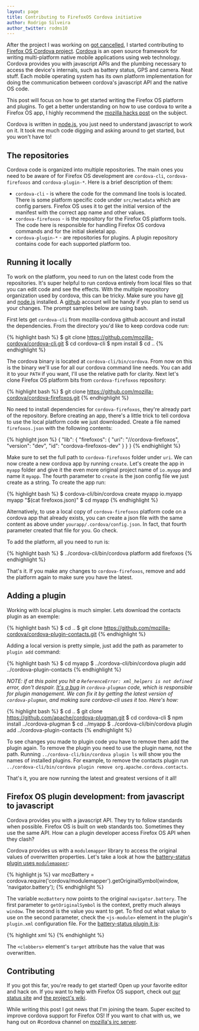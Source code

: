 ```yaml
---
layout: page
title: Contributing to FirefoxOS Cordova initiative
author: Rodrigo Silveira
author_twitter: rodms10
---
```


After the project I was working on [got cancelled](https://blog.mozilla.org/futurereleases/2014/03/14/metro/), I started contributing to [Firefox OS Cordova project](https://wiki.mozilla.org/CordovaFirefoxOS). [Cordova](http://cordova.apache.org/) is an open source framework for writing multi-platform native mobile applications using web technology. Cordova provides you with javascript APIs and the plumbing necessary to access the device's internals, such as battery status, GPS and camera. Neat stuff. Each mobile operating system has its own platform implementation for doing the communication between cordova's javascript API and the native OS code.

This post will focus on how to get started writing the Firefox OS platform and plugins. To get a better understanding on how to use cordova to write a Firefox OS app, I highly recommend the [mozilla hacks post](https://hacks.mozilla.org/2014/02/building-cordova-apps-for-firefox-os/) on the subject.

Cordova is written in [node.js](http://nodejs.org/), you just need to understand javascript to work on it. It took me much code digging and asking around to get started, but you won't have to!

## The repositories

Cordova code is organized into multiple repositories. The main ones you need to be aware of for Firefox OS development are `cordova-cli`, `cordova-firefoxos` and `cordova-plugin-*`. Here is a brief description of them:

- `cordova-cli` - is where the code for the command line tools is located. There is some platform specific code under `src/metadata` which are config parsers. Firefox OS uses it to get the initial version of the manifest with the correct app name and other values.
- `cordova-firefoxos` - is the repository for the Firefox OS platform tools. The code here is responsible for handling Firefox OS cordova commands and for the initial skeletal app.
- `cordova-plugin-*` - are repositories for plugins. A plugin repository contains code for each supported platform too.

## Running it locally

To work on the platform, you need to run on the latest code from the repositories. It's super helpful to run cordova entirely from local files so that you can edit code and see the effects. With the multiple repository organization used by cordova, this can be tricky. Make sure you have [git](http://git-scm.com/downloads) and [node.js](http://nodejs.org/download/) installed. A [github](https://github.com/) account will be handy if you plan to send us your changes. The prompt samples below are using bash.

First lets get `cordova-cli` from mozilla-cordova github account and install the dependencies. From the directory you'd like to keep cordova code run:

{% highlight bash %}
$ git clone https://github.com/mozilla-cordova/cordova-cli.git
$ cd cordova-cli
$ npm install
$ cd ..
{% endhighlight %}

The cordova binary is located at `cordova-cli/bin/cordova`. From now on this is the binary we'll use for all our cordova command line needs. You can add it to your `PATH` if you want, I'll use the relative path for clarity. Next let's clone Firefox OS platform bits from `cordova-firefoxos` repository:

{% highlight bash %}
$ git clone https://github.com/mozilla-cordova/cordova-firefoxos.git
{% endhighlight %}

No need to install dependencies for `cordova-firefoxos`, they're already part of the repository. Before creating an app, there's a little trick to tell cordova to use the local platform code we just downloaded. Create a file named `firefoxos.json` with the following contents:

{% highlight json %}
{
    "lib": {
        "firefoxos": {
            "uri": "/<FULL PATH TO>/cordova-firefoxos",
            "version": "dev",
            "id": "cordova-firefoxos-dev"
        }
    }
}
{% endhighlight %}

Make sure to set the full path to `cordova-firefoxos` folder under `uri`. We can now create a new cordova app by running `create`. Let's create the app in `myapp` folder and give it the even more original project name of `io.myapp` and name it `myapp`. The fourth parameter to `create` is the json config file we just create as a string. To create the app run:

{% highlight bash %}
$ cordova-cli/bin/cordova create myapp io.myapp myapp "$(cat firefoxos.json)"
$ cd myapp
{% endhighlight %}

Alternatively, to use a local copy of `cordova-firefoxos` platform code on a cordova app that already exists, you can create a json file with the same content as above under `yourapp/.cordova/config.json`. In fact, that fourth parameter created that file for you. Go check.

To add the platform, all you need to run is:

{% highlight bash %}
$ ../cordova-cli/bin/cordova platform add firefoxos
{% endhighlight %}

That's it. If you make any changes to `cordova-firefoxos`, remove and add the platform again to make sure you have the latest.

## Adding a plugin

Working with local plugins is much simpler. Lets download the contacts plugin as an exemple:

{% highlight bash %}
$ cd ..
$ git clone https://github.com/mozilla-cordova/cordova-plugin-contacts.git
{% endhighlight %}

Adding a local version is pretty simple, just add the path as parameter to `plugin add` command:

{% highlight bash %}
$ cd myapp
$ ../cordova-cli/bin/cordova plugin add ../cordova-plugin-contacts
{% endhighlight %}

*NOTE: if at this point you hit a `ReferenceError: xml_helpers is not defined` error, don't despair. [It's a bug](https://issues.apache.org/jira/browse/CB-6200) in `cordova-plugman` code, which is responsible for plugin management. We can fix it by getting the latest version of `cordova-plugman`, and making sure cordova-cli uses it too. Here's how:*

{% highlight bash %}
$ cd ..
$ git clone https://github.com/apache/cordova-plugman.git
$ cd cordova-cli
$ npm install ../cordova-plugman
$ cd ../myapp
$ ../cordova-cli/bin/cordova plugin add ../cordova-plugin-contacts
{% endhighlight %}

To see changes you made to plugin code you have to remove then add the plugin again. To remove the plugin you need to use the plugin name, not the path. Running `../cordova-cli/bin/cordova plugin ls` will show you the names of installed plugins. For example, to remove the contacts plugin run `../cordova-cli/bin/cordova plugin remove org.apache.cordova.contacts`.

That's it, you are now running the latest and greatest versions of it all!

## Firefox OS plugin development: from javascript to javascript

Cordova provides you with a javascript API. They try to follow standards when possible. Firefox OS is built on web standards too. Sometimes they use the same API. How can a plugin developer access Firefox OS API when they clash?

Cordova provides us with a `modulemapper` library to access the original values of overwritten properties. Let's take a look at how the [battery-status plugin uses `modulemapper`](https://github.com/mozilla-cordova/cordova-plugin-battery-status/blob/dev/src/firefoxos/BatteryProxy.js#L22):

{% highlight js %}
var mozBattery = cordova.require('cordova/modulemapper').getOriginalSymbol(window, 'navigator.battery');
{% endhighlight %}

The variable `mozBattery` now points to the original `navigator.battery`. The first parameter to `getOriginalSymbol` is the context, pretty much always  `window`. The second is the value you want to get. To find out what value to use on the second parameter, check the `<js-module>` element in the plugin's `plugin.xml` configuration file. For the [battery-status plugin it is](https://github.com/mozilla-cordova/cordova-plugin-battery-status/blob/dev/plugin.xml#L14-L16):

{% highlight xml %}
<js-module src="www/battery.js" name="battery">
    <clobbers target="navigator.battery" />
</js-module>
{% endhighlight %}

The `<clobbers>` element's `target` attribute has the value that was overwritten.

## Contributing

If you got this far, you're ready to get started! Open up your favorite editor and hack on. If you want to help with Firefox OS support, check out [our status site](http://mozilla-cordova.github.io/) and [the project's wiki](https://wiki.mozilla.org/CordovaFirefoxOS).

While writing this post I got news that I'm joining the team. Super excited to improve cordova support for Firefox OS! If you want to chat with us, we hang out on #cordova channel on [mozilla's irc server](https://wiki.mozilla.org/IRC).
